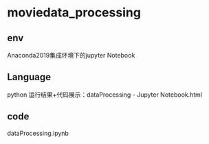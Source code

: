 # moviedata_processing


## env
 Anaconda2019集成环境下的jupyter Notebook
## Language
  python 
运行结果+代码展示：dataProcessing - Jupyter Notebook.html
## code
  dataProcessing.ipynb  
